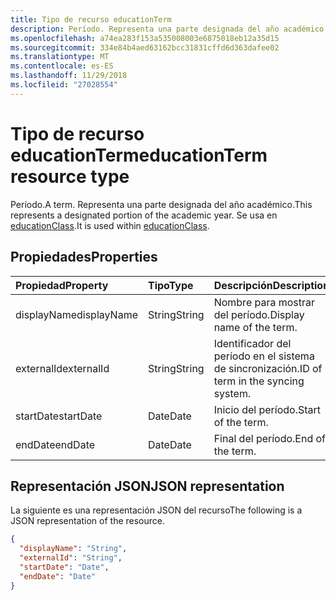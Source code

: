 ```yaml
---
title: Tipo de recurso educationTerm
description: Período. Representa una parte designada del año académico. Se usa en educationClass.
ms.openlocfilehash: a74ea283f153a535008003e6875018eb12a35d15
ms.sourcegitcommit: 334e84b4aed63162bcc31831cffd6d363dafee02
ms.translationtype: MT
ms.contentlocale: es-ES
ms.lasthandoff: 11/29/2018
ms.locfileid: "27028554"
---
```

# <a name="educationterm-resource-type"></a><span data-ttu-id="8940f-105">Tipo de recurso educationTerm</span><span class="sxs-lookup"><span data-stu-id="8940f-105">educationTerm resource type</span></span>

<span data-ttu-id="8940f-106">Período.</span><span class="sxs-lookup"><span data-stu-id="8940f-106">A term.</span></span> <span data-ttu-id="8940f-107">Representa una parte designada del año académico.</span><span class="sxs-lookup"><span data-stu-id="8940f-107">This represents a designated portion of the academic year.</span></span> <span data-ttu-id="8940f-108">Se usa en [educationClass](educationclass.md).</span><span class="sxs-lookup"><span data-stu-id="8940f-108">It is used within [educationClass](educationclass.md).</span></span>

## <a name="properties"></a><span data-ttu-id="8940f-109">Propiedades</span><span class="sxs-lookup"><span data-stu-id="8940f-109">Properties</span></span>
| <span data-ttu-id="8940f-110">Propiedad</span><span class="sxs-lookup"><span data-stu-id="8940f-110">Property</span></span>     | <span data-ttu-id="8940f-111">Tipo</span><span class="sxs-lookup"><span data-stu-id="8940f-111">Type</span></span>   |<span data-ttu-id="8940f-112">Descripción</span><span class="sxs-lookup"><span data-stu-id="8940f-112">Description</span></span>|
|:---------------|:--------|:----------|
|<span data-ttu-id="8940f-113">displayName</span><span class="sxs-lookup"><span data-stu-id="8940f-113">displayName</span></span>| <span data-ttu-id="8940f-114">String</span><span class="sxs-lookup"><span data-stu-id="8940f-114">String</span></span>| <span data-ttu-id="8940f-115">Nombre para mostrar del período.</span><span class="sxs-lookup"><span data-stu-id="8940f-115">Display name of the term.</span></span>| 
|<span data-ttu-id="8940f-116">externalId</span><span class="sxs-lookup"><span data-stu-id="8940f-116">externalId</span></span>|<span data-ttu-id="8940f-117">String</span><span class="sxs-lookup"><span data-stu-id="8940f-117">String</span></span>| <span data-ttu-id="8940f-118">Identificador del período en el sistema de sincronización.</span><span class="sxs-lookup"><span data-stu-id="8940f-118">ID of term in the syncing system.</span></span>|
|<span data-ttu-id="8940f-119">startDate</span><span class="sxs-lookup"><span data-stu-id="8940f-119">startDate</span></span>|<span data-ttu-id="8940f-120">Date</span><span class="sxs-lookup"><span data-stu-id="8940f-120">Date</span></span>|<span data-ttu-id="8940f-121">Inicio del período.</span><span class="sxs-lookup"><span data-stu-id="8940f-121">Start of the term.</span></span>|
|<span data-ttu-id="8940f-122">endDate</span><span class="sxs-lookup"><span data-stu-id="8940f-122">endDate</span></span>|<span data-ttu-id="8940f-123">Date</span><span class="sxs-lookup"><span data-stu-id="8940f-123">Date</span></span>|<span data-ttu-id="8940f-124">Final del período.</span><span class="sxs-lookup"><span data-stu-id="8940f-124">End of the term.</span></span>|

## <a name="json-representation"></a><span data-ttu-id="8940f-125">Representación JSON</span><span class="sxs-lookup"><span data-stu-id="8940f-125">JSON representation</span></span>

<span data-ttu-id="8940f-126">La siguiente es una representación JSON del recurso</span><span class="sxs-lookup"><span data-stu-id="8940f-126">The following is a JSON representation of the resource.</span></span>

<!-- {
  "blockType": "resource",
  "optionalProperties": [

  ],
  "@odata.type": "microsoft.graph.educationTerm"
}-->

```json
{
  "displayName": "String",
  "externalId": "String",
  "startDate": "Date",
  "endDate": "Date"
}
```

<!-- uuid: 4e9d671f-3068-4e09-aba2-b39e81a0e452
2015-10-25 14:57:30 UTC -->
<!-- {
  "type": "#page.annotation",
  "description": "educationTerm resource",
  "keywords": "",
  "section": "documentation",
  "tocPath": ""
}-->